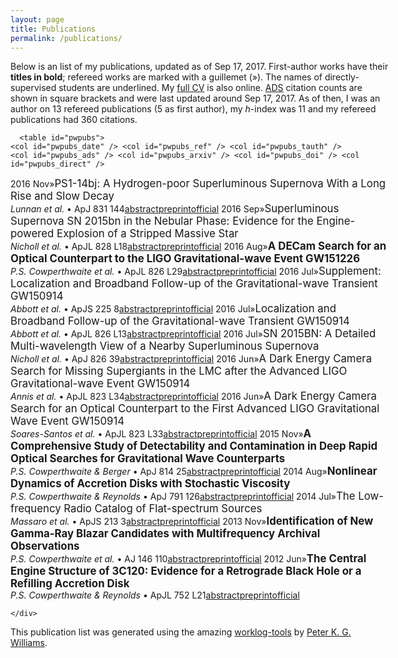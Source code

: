 ```yaml
---
layout: page
title: Publications
permalink: /publications/
---
```


<!-- This work is dedicated to the public domain. -->

<!-- Peter Williams' HTML template for a publications list

Unlike the LaTeX template, I can't use variables to parametrize my name and
info. I've marked text that needs updating with "XXX" comments.

Note that this list looks significantly different than the PDF publication
list. I feel that on the web it makes sense to take a different approach.

I also haven't spent as much time beautifying this page as I have the LaTeX
templates. My actual publication list is embedded in a Wordpress site that
does a bunch of the CSS fanciness automatically, and it'd be a lot of work to
extract all of that magic. -->



<html>
  <head>
    <meta http-equiv="Content-Type" content="text/html; charset=utf-8" />
    <title>Philip S. Cowperthwaite: Publications</title> <!--XXX-->
    <style type="text/css" media="all">
#container { width: 120%; margin: auto; }
#pwpubs { border-collapse: collapse; }
#pwpubs tr { horizonta-align: center; vertical-align: top; border-top: 1px #777 solid; }
#pwpubs td { padding-bottom: 10px; }
#pwpubs_date { width: 12ex; }
#pwpubs_ref { width: 2ex; }
#pwpubs td.tauth { padding-right: 2ex; }
#pwpubs_ads, #pwpubs_arxiv, #pwpubs_doi, #pwpubs_direct { width: 10ex; }
.pwpubs_title { font-size: larger; }
.pwpubs_ftitle { font-size: larger; font-weight: bold; }
.pwpubs_auth { font-style: italic; }
    </style>
  </head>
  <body>
    <div id="container">
      <p>Below is an list of my publications, updated as of
Sep 17, 2017.
      First-author works have their <span style="font-weight: bold">titles in
      bold</span>; refereed works are marked with a guillemet (»).
      The names of directly-supervised students are underlined.
      My <a href="http://pscastro.com/cv">full CV</a> is also online.
<a href="http://labs.adsabs.harvard.edu/adsabs">ADS</a> citation counts are shown in square brackets and were last updated
around Sep 17, 2017. As of then, I was an author on 13
refereed publications (5 as first author), my <i>h</i>-index was
11 and my refereed publications had 360 citations.
      </p>

<!-- well this is less than ideal, but whatever. -->


      <table id="pwpubs">
	<col id="pwpubs_date" /> <col id="pwpubs_ref" /> <col id="pwpubs_tauth" />
	<col id="pwpubs_ads" /> <col id="pwpubs_arxiv" /> <col id="pwpubs_doi" /> <col id="pwpubs_direct" />
<tr><td>2016 Nov</td><td>»</td><td class="pwpubs_tauth"><span class="pwpubs_title">PS1-14bj: A Hydrogen-poor Superluminous Supernova With a Long Rise and Slow Decay</span> <br><span class="pwpubs_auth">Lunnan et al.</span> • ApJ 831 144</td><td><a href="http://adsabs.harvard.edu/abs/2016ApJ...831..144L">abstract</a></td><td><a href="http://arxiv.org/abs/1605.05235">preprint</a></td><td><a href="http://dx.doi.org/10.3847/0004-637X/831/2/144">official</a></td><td></td></tr>
<tr><td>2016 Sep</td><td>»</td><td class="pwpubs_tauth"><span class="pwpubs_title">Superluminous Supernova SN 2015bn in the Nebular Phase: Evidence for the Engine-powered Explosion of a Stripped Massive Star</span> <br><span class="pwpubs_auth">Nicholl et al.</span> • ApJL 828 L18</td><td><a href="http://adsabs.harvard.edu/abs/2016ApJ...828L..18N">abstract</a></td><td><a href="http://arxiv.org/abs/1608.02995">preprint</a></td><td><a href="http://dx.doi.org/10.3847/2041-8205/828/2/L18">official</a></td><td></td></tr>
<tr><td>2016 Aug</td><td>»</td><td class="pwpubs_tauth"><span class="pwpubs_title"><b>A DECam Search for an Optical Counterpart to the LIGO Gravitational-wave Event GW151226</b></span> <br><span class="pwpubs_auth">P.S. Cowperthwaite et al.</span> • ApJL 826 L29</td><td><a href="http://adsabs.harvard.edu/abs/2016ApJ...826L..29C">abstract</a></td><td><a href="http://arxiv.org/abs/1606.04538">preprint</a></td><td><a href="http://dx.doi.org/10.3847/2041-8205/826/2/L29">official</a></td><td></td></tr>
<tr><td>2016 Jul</td><td>»</td><td class="pwpubs_tauth"><span class="pwpubs_title">Supplement: Localization and Broadband Follow-up of the Gravitational-wave Transient GW150914</span> <br><span class="pwpubs_auth">Abbott et al.</span> • ApJS 225 8</td><td><a href="http://adsabs.harvard.edu/abs/2016ApJS..225....8A">abstract</a></td><td><a href="http://arxiv.org/abs/1604.07864">preprint</a></td><td><a href="http://dx.doi.org/10.3847/0067-0049/225/1/8">official</a></td><td></td></tr>
<tr><td>2016 Jul</td><td>»</td><td class="pwpubs_tauth"><span class="pwpubs_title">Localization and Broadband Follow-up of the Gravitational-wave Transient GW150914</span> <br><span class="pwpubs_auth">Abbott et al.</span> • ApJL 826 L13</td><td><a href="http://adsabs.harvard.edu/abs/2016ApJ...826L..13A">abstract</a></td><td><a href="http://arxiv.org/abs/1602.08492">preprint</a></td><td><a href="http://dx.doi.org/10.3847/2041-8205/826/1/L13">official</a></td><td></td></tr>
<tr><td>2016 Jul</td><td>»</td><td class="pwpubs_tauth"><span class="pwpubs_title">SN 2015BN: A Detailed Multi-wavelength View of a Nearby Superluminous Supernova</span> <br><span class="pwpubs_auth">Nicholl et al.</span> • ApJ 826 39</td><td><a href="http://adsabs.harvard.edu/abs/2016ApJ...826...39N">abstract</a></td><td><a href="http://arxiv.org/abs/1603.04748">preprint</a></td><td><a href="http://dx.doi.org/10.3847/0004-637X/826/1/39">official</a></td><td></td></tr>
<tr><td>2016 Jun</td><td>»</td><td class="pwpubs_tauth"><span class="pwpubs_title">A Dark Energy Camera Search for Missing Supergiants in the LMC after the Advanced LIGO Gravitational-wave Event GW150914</span> <br><span class="pwpubs_auth">Annis et al.</span> • ApJL 823 L34</td><td><a href="http://adsabs.harvard.edu/abs/2016ApJ...823L..34A">abstract</a></td><td><a href="http://arxiv.org/abs/1602.04199">preprint</a></td><td><a href="http://dx.doi.org/10.3847/2041-8205/823/2/L34">official</a></td><td></td></tr>
<tr><td>2016 Jun</td><td>»</td><td class="pwpubs_tauth"><span class="pwpubs_title">A Dark Energy Camera Search for an Optical Counterpart to the First Advanced LIGO Gravitational Wave Event GW150914</span> <br><span class="pwpubs_auth">Soares-Santos et al.</span> • ApJL 823 L33</td><td><a href="http://adsabs.harvard.edu/abs/2016ApJ...823L..33S">abstract</a></td><td><a href="http://arxiv.org/abs/1602.04198">preprint</a></td><td><a href="http://dx.doi.org/10.3847/2041-8205/823/2/L33">official</a></td><td></td></tr>
<tr><td>2015 Nov</td><td>»</td><td class="pwpubs_tauth"><span class="pwpubs_title"><b>A Comprehensive Study of Detectability and Contamination in Deep Rapid Optical Searches for Gravitational Wave Counterparts</b></span> <br><span class="pwpubs_auth">P.S. Cowperthwaite &amp; Berger</span> • ApJ 814 25</td><td><a href="http://adsabs.harvard.edu/abs/2015ApJ...814...25C">abstract</a></td><td><a href="http://arxiv.org/abs/1503.07869">preprint</a></td><td><a href="http://dx.doi.org/10.1088/0004-637X/814/1/25">official</a></td><td></td></tr>
<tr><td>2014 Aug</td><td>»</td><td class="pwpubs_tauth"><span class="pwpubs_title"><b>Nonlinear Dynamics of Accretion Disks with Stochastic Viscosity</b></span> <br><span class="pwpubs_auth">P.S. Cowperthwaite &amp; Reynolds</span> • ApJ 791 126</td><td><a href="http://adsabs.harvard.edu/abs/2014ApJ...791..126C">abstract</a></td><td><a href="http://arxiv.org/abs/1407.2615">preprint</a></td><td><a href="http://dx.doi.org/10.1088/0004-637X/791/2/126">official</a></td><td></td></tr>
<tr><td>2014 Jul</td><td>»</td><td class="pwpubs_tauth"><span class="pwpubs_title">The Low-frequency Radio Catalog of Flat-spectrum Sources</span> <br><span class="pwpubs_auth">Massaro et al.</span> • ApJS 213 3</td><td><a href="http://adsabs.harvard.edu/abs/2014ApJS..213....3M">abstract</a></td><td><a href="http://arxiv.org/abs/1503.03483">preprint</a></td><td><a href="http://dx.doi.org/10.1088/0067-0049/213/1/3">official</a></td><td></td></tr>
<tr><td>2013 Nov</td><td>»</td><td class="pwpubs_tauth"><span class="pwpubs_title"><b>Identification of New Gamma-Ray Blazar Candidates with Multifrequency Archival Observations</b></span> <br><span class="pwpubs_auth">P.S. Cowperthwaite et al.</span> • AJ 146 110</td><td><a href="http://adsabs.harvard.edu/abs/2013AJ....146..110C">abstract</a></td><td><a href="http://arxiv.org/abs/1308.1950">preprint</a></td><td><a href="http://dx.doi.org/10.1088/0004-6256/146/5/110">official</a></td><td></td></tr>
<tr><td>2012 Jun</td><td>»</td><td class="pwpubs_tauth"><span class="pwpubs_title"><b>The Central Engine Structure of 3C120: Evidence for a Retrograde Black Hole or a Refilling Accretion Disk</b></span> <br><span class="pwpubs_auth">P.S. Cowperthwaite &amp; Reynolds</span> • ApJL 752 L21</td><td><a href="http://adsabs.harvard.edu/abs/2012ApJ...752L..21C">abstract</a></td><td><a href="http://arxiv.org/abs/1205.3175">preprint</a></td><td><a href="http://dx.doi.org/10.1088/2041-8205/752/2/L21">official</a></td><td></td></tr>
      </table>

    </div>
  </body>
</html>

This publication list was generated using the amazing [worklog-tools](https://github.com/pkgw/worklog-tools/) by [Peter K. G. Williams](https://newton.cx/~peter/).
